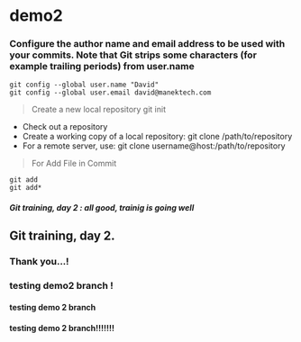 # demo2

### Configure the author name and email address to be used with your commits. Note that Git strips some characters (for example trailing periods) from user.name

```
git config --global user.name "David"
git config --global user.email david@manektech.com
```

> Create a new local repository git init


+ Check out a repository
+ Create a working copy of a local repository: git clone /path/to/repository
+ For a remote server, use: git clone username@host:/path/to/repository



> For Add File in Commit
```
git add 
git add*
```
##### Git training, day 2 : all good, trainig is going well

## Git training, day 2.

### Thank you...!

### testing demo2 branch !

#### testing demo 2 branch

#### testing demo 2 branch!!!!!!!